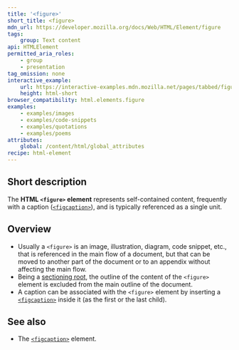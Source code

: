 ```yaml
---
title: '<figure>'
short_title: <figure>
mdn_url: https://developer.mozilla.org/docs/Web/HTML/Element/figure
tags:
    group: Text content
api: HTMLElement
permitted_aria_roles:
    - group
    - presentation
tag_omission: none
interactive_example:
    url: https://interactive-examples.mdn.mozilla.net/pages/tabbed/figure.html
    height: html-short
browser_compatibility: html.elements.figure
examples:
    - examples/images
    - examples/code-snippets
    - examples/quotations
    - examples/poems
attributes:
    global: /content/html/global_attributes
recipe: html-element
---
```


## Short description

The **HTML `<figure>` element** represents self-contained content,
frequently with a caption
([`<figcaption>`](/en-US/docs/Web/HTML/Element/figcaption)),
and is typically referenced as a single unit.

## Overview

- Usually a `<figure>` is an image, illustration, diagram, code
  snippet, etc., that is referenced in the main flow of a document,
  but that can be moved to another part of the document or to an
  appendix without affecting the main flow.
- Being a [sectioning root](/en-US/docs/Web/Guide/HTML/Using_HTML_sections_and_outlines#Sectioning_roots),
  the outline of the content of the `<figure>` element is excluded
  from the main outline of the document.
- A caption can be associated with the `<figure>` element by inserting
  a [`<figcaption>`](/en-US/docs/Web/HTML/Element/figcaption)
  inside it (as the first or the last child).

## See also

- The [`<figcaption>`](/en-US/docs/Web/HTML/Element/figcaption) element.

